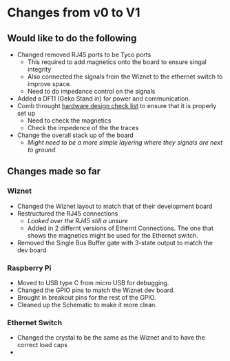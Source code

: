 # Changes from v0 to V1

## Would like to do the following
* Changed removed RJ45 ports to be Tyco ports
    * This required to add magnetics onto the board to ensure singal integrity
    * Also connected the signals from the Wiznet to the ethernet switch to improve space.
    * Need to do impedance control on the signals
* Added a DF11 (Geko Stand in) for power and communication.
* Comb throught [hardware design check list](https://ww1.microchip.com/downloads/en/DeviceDoc/KSZ8795CLX-Hardware-Design-Checklist-00003579A.pdf) to ensure that it is properly set up
    * Need to check the magnetics
    * Check the impedence of the the traces
* Change the overall stack up of the board 
    * *Might need to be a more simple layering where they signals are next to ground*

## Changes made so far

### Wiznet
* Changed the Wiznet layout to match that of their development board
* Restructured the RJ45 connections
    * *Looked over the RJ45 still a unsure*
    * Added in 2 differnt versions of Ethernt Connections. The one that shows the magnetics might be used for the Ethernet switch.
* Removed the Single Bus Buffer gate with 3-state output to match the dev board

### Raspberry Pi
* Moved to USB type C from micro USB for debugging.
* Changed the GPIO pins to match the Wiznet dev board.
* Brought in breakout pins for the rest of the GPIO.
* Cleaned up the Schematic to make it more clean.

### Ethernet Switch
* Changed the crystal to be the same as the Wiznet and to have the correct load caps
* 